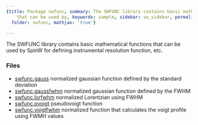 ```yaml
---
{title: Package swfunc, summary: The SWFUNC library contains basic mathematical functions
    that can be used by, keywords: sample, sidebar: sw_sidebar, permalink: swfunc.html,
  folder: swfunc, mathjax: 'true'}

---
```

The SWFUNC library contains basic mathematical functions that can be used by
SpinW for defining instrumental resolution function, etc.
 
### Files

* [swfunc.gauss](/swfunc_gauss) normalized gaussian function defined by the standard deviation
* [swfunc.gaussfwhm](/swfunc_gaussfwhm) normalized gaussian function defined by the FWHM
* [swfunc.lorfwhm](/swfunc_lorfwhm) normalized Lorentzian using FWHM
* [swfunc.pvoigt](/swfunc_pvoigt) pseudovoigt function
* [swfunc.voigtfwhm](/swfunc_voigtfwhm) normalized function that calculates the voigt profile using FWMH values

